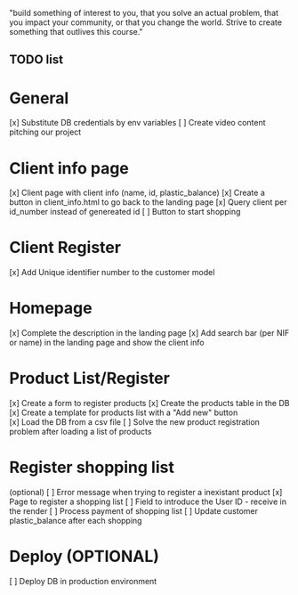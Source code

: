 "build something of interest to you, that you solve an actual problem, that you impact your community, or that you change the world. Strive to create something that outlives this course."

## TODO list

# General

[x] Substitute DB credentials by env variables
[ ] Create video content pitching our project

# Client info page

[x] Client page with client info (name, id, plastic_balance)
[x] Create a button in client_info.html to go back to the landing page
[x] Query client per id_number instead of genereated id
[ ] Button to start shopping

# Client Register

[x] Add Unique identifier number to the customer model

# Homepage

[x] Complete the description in the landing page
[x] Add search bar (per NIF or name) in the landing page and show the client info

# Product List/Register

[x] Create a form to register products
[x] Create the products table in the DB
[x] Create a template for products list with a "Add new" button  
[x] Load the DB from a csv file
[ ] Solve the new product registration problem after loading a list of products

# Register shopping list

(optional) [ ] Error message when trying to register a inexistant product
[x] Page to register a shopping list
[ ] Field to introduce the User ID - receive in the render
[ ] Process payment of shopping list
[ ] Update customer plastic_balance after each shopping

# Deploy (OPTIONAL)

[ ] Deploy DB in production environment
